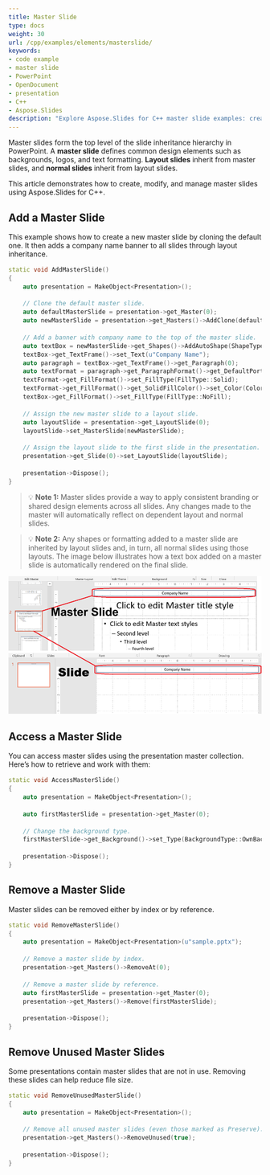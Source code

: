 ```yaml
---
title: Master Slide
type: docs
weight: 30
url: /cpp/examples/elements/masterslide/
keywords:
- code example
- master slide
- PowerPoint
- OpenDocument
- presentation
- C++
- Aspose.Slides
description: "Explore Aspose.Slides for C++ master slide examples: create, edit, and style masters, placeholders, and themes in PPT, PPTX, and ODP with clear C++ code."
---
```


Master slides form the top level of the slide inheritance hierarchy in PowerPoint. A **master slide** defines common design elements such as backgrounds, logos, and text formatting. **Layout slides** inherit from master slides, and **normal slides** inherit from layout slides.

This article demonstrates how to create, modify, and manage master slides using Aspose.Slides for C++.

## **Add a Master Slide**

This example shows how to create a new master slide by cloning the default one. It then adds a company name banner to all slides through layout inheritance.

```cpp
static void AddMasterSlide()
{
    auto presentation = MakeObject<Presentation>();

    // Clone the default master slide.
    auto defaultMasterSlide = presentation->get_Master(0);
    auto newMasterSlide = presentation->get_Masters()->AddClone(defaultMasterSlide);

    // Add a banner with company name to the top of the master slide.
    auto textBox = newMasterSlide->get_Shapes()->AddAutoShape(ShapeType::Rectangle, 0, 0, 720, 25);
    textBox->get_TextFrame()->set_Text(u"Company Name");
    auto paragraph = textBox->get_TextFrame()->get_Paragraph(0);
    auto textFormat = paragraph->get_ParagraphFormat()->get_DefaultPortionFormat();
    textFormat->get_FillFormat()->set_FillType(FillType::Solid);
    textFormat->get_FillFormat()->get_SolidFillColor()->set_Color(Color::get_Black());
    textBox->get_FillFormat()->set_FillType(FillType::NoFill);

    // Assign the new master slide to a layout slide.
    auto layoutSlide = presentation->get_LayoutSlide(0);
    layoutSlide->set_MasterSlide(newMasterSlide);

    // Assign the layout slide to the first slide in the presentation.
    presentation->get_Slide(0)->set_LayoutSlide(layoutSlide);

    presentation->Dispose();
}
```

> 💡 **Note 1:** Master slides provide a way to apply consistent branding or shared design elements across all slides. Any changes made to the master will automatically reflect on dependent layout and normal slides.

> 💡 **Note 2:** Any shapes or formatting added to a master slide are inherited by layout slides and, in turn, all normal slides using those layouts.
> The image below illustrates how a text box added on a master slide is automatically rendered on the final slide.

![Master Inheritance Example](master-slide-banner.png)

## **Access a Master Slide**

You can access master slides using the presentation master collection. Here’s how to retrieve and work with them:

```cpp
static void AccessMasterSlide()
{
    auto presentation = MakeObject<Presentation>();

    auto firstMasterSlide = presentation->get_Master(0);

    // Change the background type.
    firstMasterSlide->get_Background()->set_Type(BackgroundType::OwnBackground);

    presentation->Dispose();
}
```

## **Remove a Master Slide**

Master slides can be removed either by index or by reference.

```cpp
static void RemoveMasterSlide()
{
    auto presentation = MakeObject<Presentation>(u"sample.pptx");

    // Remove a master slide by index.
    presentation->get_Masters()->RemoveAt(0);

    // Remove a master slide by reference.
    auto firstMasterSlide = presentation->get_Master(0);
    presentation->get_Masters()->Remove(firstMasterSlide);

    presentation->Dispose();
}
```

## **Remove Unused Master Slides**

Some presentations contain master slides that are not in use. Removing these slides can help reduce file size.

```cpp
static void RemoveUnusedMasterSlide()
{
    auto presentation = MakeObject<Presentation>();

    // Remove all unused master slides (even those marked as Preserve).
    presentation->get_Masters()->RemoveUnused(true);

    presentation->Dispose();
}
```
